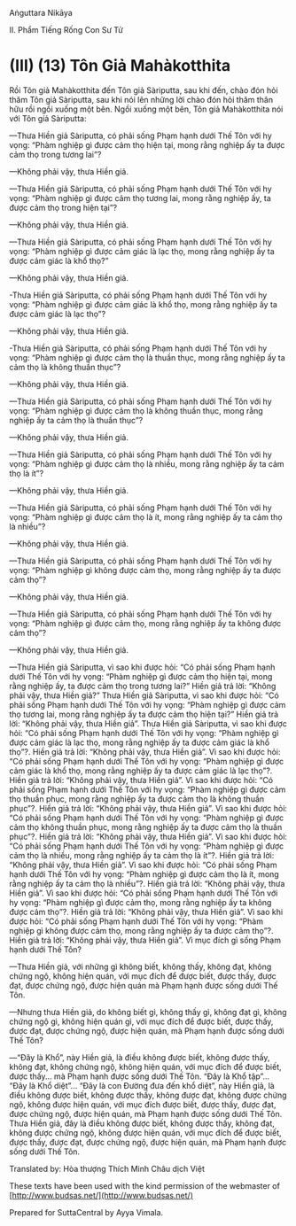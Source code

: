 Aṅguttara Nikāya

II. Phẩm Tiếng Rống Con Sư Tử

# (III) (13) Tôn Giả Mahàkotthita

Rồi Tôn giả Mahàkotthita đến Tôn giả Sàriputta, sau khi đến, chào đón hỏi thăm Tôn giả Sàriputta, sau khi nói lên những lời chào đón hỏi thăm thân hữu rồi ngồi xuống một bên. Ngồi xuống một bên, Tôn giả Mahàkotthita nói với Tôn giả Sàriputta:

—Thưa Hiền giả Sàriputta, có phải sống Phạm hạnh dưới Thế Tôn với hy vọng: “Phàm nghiệp gì được cảm thọ hiện tại, mong rằng nghiệp ấy ta được cảm thọ trong tương lai”?

—Không phải vậy, thưa Hiền giả.

—Thưa Hiền giả Sàriputta, có phải sống Phạm hạnh dưới Thế Tôn với hy vọng: “Phàm nghiệp gì được cảm thọ tương lai, mong rằng nghiệp ấy, ta được cảm thọ trong hiện tại”?

—Không phải vậy, thưa Hiền giả.

—Thưa Hiền giả Sàriputta, có phải sống Phạm hạnh dưới Thế Tôn với hy vọng: “Phàm nghiệp gì được cảm giác là lạc thọ, mong rằng nghiệp ấy ta được cảm giác là khổ thọ?”

—Không phải vậy, thưa Hiền giả.

\-Thưa Hiền giả Sàriputta, có phải sống Phạm hạnh dưới Thế Tôn với hy vọng: “Phàm nghiệp gì được cảm giác là khổ thọ, mong rằng nghiệp ấy ta được cảm giác là lạc thọ”?

—Không phải vậy, thưa Hiền giả.

\-Thưa Hiền giả Sàriputta, có phải sống Phạm hạnh dưới Thế Tôn với hy vọng: “Phàm nghiệp gì được cảm thọ là thuần thục, mong rằng nghiệp ấy ta cảm thọ là không thuần thục”?

—Không phải vậy, thưa Hiền giả.

—Thưa Hiền giả Sàriputta, có phải sống Phạm hạnh dưới Thế Tôn với hy vọng: “Phàm nghiệp gì được cảm thọ là không thuần thục, mong rằng nghiệp ấy ta cảm thọ là thuần thục”?

—Không phải vậy, thưa Hiền giả.

—Thưa Hiền giả Sàriputta, có phải sống Phạm hạnh dưới Thế Tôn với hy vọng: “Phàm nghiệp gì được cảm thọ là nhiều, mong rằng nghiệp ấy ta cảm thọ là ít”?

—Không phải vậy, thưa Hiền giả.

—Thưa Hiền giả Sàriputta, có phải sống Phạm hạnh dưới Thế Tôn với hy vọng: “Phàm nghiệp gì được cảm thọ là ít, mong rằng nghiệp ấy ta cảm thọ là nhiều”?

—Không phải vậy, thưa Hiền giả.

—Thưa Hiền giả Sàriputta, có phải sống Phạm hạnh dưới Thế Tôn với hy vọng: “Phàm nghiệp gì không được cảm thọ, mong rằng nghiệp ấy ta được cảm thọ”?

—Không phải vậy, thưa Hiền giả.

—Thưa Hiền giả Sàriputta, có phải sống Phạm hạnh dưới Thế Tôn với hy vọng: “Phàm nghiệp gì được cảm thọ, mong rằng nghiệp ấy ta không được cảm thọ”?

—Không phải vậy, thưa Hiền giả.

—Thưa Hiền giả Sàriputta, vì sao khi được hỏi: “Có phải sống Phạm hạnh dưới Thế Tôn với hy vọng: “Phàm nghiệp gì được cảm thọ hiện tại, mong rằng nghiệp ấy, ta được cảm thọ trong tương lai?” Hiền giả trả lời: “Không phải vậy, thưa Hiền giả?” Thưa Hiền giả Sàriputta, vì sao khi được hỏi: “Có phải sống Phạm hạnh dưới Thế Tôn với hy vọng: “Phàm nghiệp gì được cảm thọ tương lai, mong rằng nghiệp ấy ta được cảm thọ hiện tại?” Hiền giả trả lời: “Không phải vậy, thưa Hiền giả”. Thưa Hiền giả Sàriputta, vì sao khi được hỏi: “Có phải sống Phạm hạnh dưới Thế Tôn với hy vọng: “Phàm nghiệp gì được cảm giác là lạc thọ, mong rằng nghiệp ấy ta được cảm giác là khổ thọ”?. Hiền giả trả lời: “Không phải vậy, thưa Hiền giả”. Vì sao khi được hỏi: “Có phải sống Phạm hạnh dưới Thế Tôn với hy vọng: “Phàm nghiệp gì được cảm giác là khổ thọ, mong rằng nghiệp ấy ta được cảm giác là lạc thọ”?. Hiền giả trả lời: “Không phải vậy, thưa Hiền giả”. Vì sao khi được hỏi: “Có phải sống Phạm hạnh dưới Thế Tôn với hy vọng: “Phàm nghiệp gì được cảm thọ thuần phục, mong rằng nghiệp ấy ta được cảm thọ là không thuần phục”?. Hiền giả trả lời: “Không phải vậy, thưa Hiền giả”. Vì sao khi được hỏi: “Có phải sống Phạm hạnh dưới Thế Tôn với hy vọng: “Phàm nghiệp gì được cảm thọ không thuần phục, mong rằng nghiệp ấy ta được cảm thọ là thuần phục”?. Hiền giả trả lời: “Không phải vậy, thưa Hiền giả”. Vì sao khi được hỏi: “Có phải sống Phạm hạnh dưới Thế Tôn với hy vọng: “Phàm nghiệp gì được cảm thọ là nhiều, mong rằng nghiệp ấy ta cảm thọ là ít”?. Hiền giả trả lời: “Không phải vậy, thưa Hiền giả”. Vì sao khi được hỏi: “Có phải sống Phạm hạnh dưới Thế Tôn với hy vọng: “Phàm nghiệp gì được cảm thọ là ít, mong rằng nghiệp ấy ta cảm thọ là nhiều”?. Hiền giả trả lời: “Không phải vậy, thưa Hiền giả”. Vì sao khi được hỏi: “Có phải sống Phạm hạnh dưới Thế Tôn với hy vọng: “Phàm nghiệp gì được cảm thọ, mong rằng nghiệp ấy ta không được cảm thọ”?. Hiền giả trả lời: “Không phải vậy, thưa Hiền giả”. Vì sao khi được hỏi: “Có phải sống Phạm hạnh dưới Thế Tôn với hy vọng: “Phàm nghiệp gì không được cảm thọ, mong rằng nghiệp ấy ta được cảm thọ”?. Hiền giả trả lời: “Không phải vậy, thưa Hiền giả”. Vì mục đích gì sống Phạm hạnh dưới Thế Tôn?

—Thưa Hiền giả, với những gì không biết, không thấy, không đạt, không chứng ngộ, không hiện quán, với mục đích để được biết, được thấy, được đạt, được chứng ngộ, được hiện quán mà Phạm hạnh được sống dưới Thế Tôn.

—Nhưng thưa Hiền giả, do không biết gì, không thấy gì, không đạt gì, không chứng ngộ gì, không hiện quán gì, với mục đích để được biết, được thấy, được đạt, được chứng ngộ, được hiện quán, mà Phạm hạnh được sống dưới Thế Tôn?

—“Ðây là Khổ”, này Hiền giả, là điều không được biết, không được thấy, không đạt, không chứng ngộ, không hiện quán, với mục đích để được biết, được thấy... mà Phạm hạnh được sống dưới Thế Tôn. “Ðây là Khổ tập”... “Ðây là Khổ diệt”... “Ðây là con Ðường đưa đến khổ diệt”, này Hiền giả, là điều không được biết, không được thấy, không được đạt, không được chứng ngộ, không được hiện quán, với mục đích được biết, được thấy, được đạt, được chứng ngộ, được hiện quán, mà Phạm hạnh được sống dưới Thế Tôn. Thưa Hiền giả, đây là điều không được biết, không được thấy, không đạt, không được chứng ngộ, không được hiện quán, với mục đích để được biết, được thấy, được đạt, được chứng ngộ, được hiện quán, mà Phạm hạnh được sống dưới Thế Tôn.

Translated by: Hòa thượng Thích Minh Châu dịch Việt

These texts have been used with the kind permission of the webmaster of [http://www.budsas.net/](http://www.budsas.net/)

Prepared for SuttaCentral by Ayya Vimala.